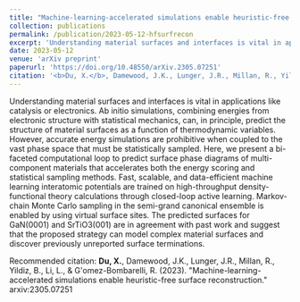 ```yaml
---
title: "Machine-learning-accelerated simulations enable heuristic-free surface reconstruction"
collection: publications
permalink: /publication/2023-05-12-hfsurfrecon
excerpt: 'Understanding material surfaces and interfaces is vital in applications like catalysis or electronics. Ab initio simulations, combining energies from electronic structure with statistical mechanics, can, in principle, predict the structure of material surfaces as a function of thermodynamic variables. However, accurate energy simulations are prohibitive when coupled to the vast phase space that must be statistically sampled. Here, we present a bi-faceted computational loop to predict surface phase diagrams of multi-component materials that accelerates both the energy scoring and statistical sampling methods. Fast, scalable, and data-efficient machine learning interatomic potentials are trained on high-throughput density-functional theory calculations through closed-loop active learning. Markov-chain Monte Carlo sampling in the semi-grand canonical ensemble is enabled by using virtual surface sites. The predicted surfaces for GaN(0001) and SrTiO3(001) are in agreement with past work and suggest that the proposed strategy can model complex material surfaces and discover previously unreported surface terminations.'
date: 2023-05-12
venue: 'arXiv preprint'
paperurl: 'https://doi.org/10.48550/arXiv.2305.07251'
citation: '<b>Du, X.</b>, Damewood, J.K., Lunger, J.R., Millan, R., Yildiz, B., Li, L., \& G\'omez-Bombarelli, R. (2023). &quot;Machine-learning-accelerated simulations enable heuristic-free surface reconstruction.&quot; arxiv:2305.07251'
---
```

Understanding material surfaces and interfaces is vital in applications like catalysis or electronics. Ab initio simulations, combining energies from electronic structure with statistical mechanics, can, in principle, predict the structure of material surfaces as a function of thermodynamic variables. However, accurate energy simulations are prohibitive when coupled to the vast phase space that must be statistically sampled. Here, we present a bi-faceted computational loop to predict surface phase diagrams of multi-component materials that accelerates both the energy scoring and statistical sampling methods. Fast, scalable, and data-efficient machine learning interatomic potentials are trained on high-throughput density-functional theory calculations through closed-loop active learning. Markov-chain Monte Carlo sampling in the semi-grand canonical ensemble is enabled by using virtual surface sites. The predicted surfaces for GaN(0001) and SrTiO3(001) are in agreement with past work and suggest that the proposed strategy can model complex material surfaces and discover previously unreported surface terminations.

Recommended citation: <b>Du, X.</b>, Damewood, J.K., Lunger, J.R., Millan, R., Yildiz, B., Li, L., \& G\'omez-Bombarelli, R. (2023). "Machine-learning-accelerated simulations enable heuristic-free surface reconstruction." arxiv:2305.07251